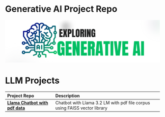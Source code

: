 # Generative AI Project Repo

<img src='https://raw.githubusercontent.com/wongannnee/GenAI/main/99_readme/github_genai_img.png'/>

# LLM Projects
|  Project Repo | Description |
|:---|:---|
| [**Llama Chatbot with pdf data**](https://github.com/wongannnee/GenAI/blob/main/1_chatbot_llama_faiss/chatbot_llama_faiss.ipynb.ipynb) | Chatbot with Llama 3.2 LM with pdf file corpus using FAISS vector library |

